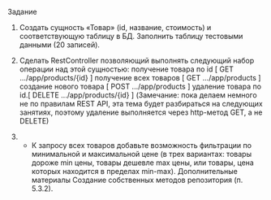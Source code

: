 Задание
1. Создать сущность «Товар» (id, название, стоимость) и соответствующую таблицу в БД. Заполнить таблицу тестовыми данными (20 записей).
2. Сделать RestController позволяющий выполнять следующий набор операции над этой сущностью:
   получение товара по id [ GET .../app/products/{id} ]
   получение всех товаров [ GET .../app/products ]
   создание нового товара [ POST .../app/products ]
   удаление товара по id.[ DELETE .../app/products/{id} ]
   (Замечание: пока делаем немного не по правилам REST API, эта тема будет разбираться на следующих занятиях, поэтому удаление выполняется через http-метод GET, а не DELETE)

3. * К запросу всех товаров добавьте возможность фильтрации по минимальной и максимальной цене (в трех вариантах: товары дороже min цены, товары дешевле max цены, или товары, цена которых находится в пределах min-max).
     Дополнительные материалы
     Создание собственных методов репозитория (п. 5.3.2).